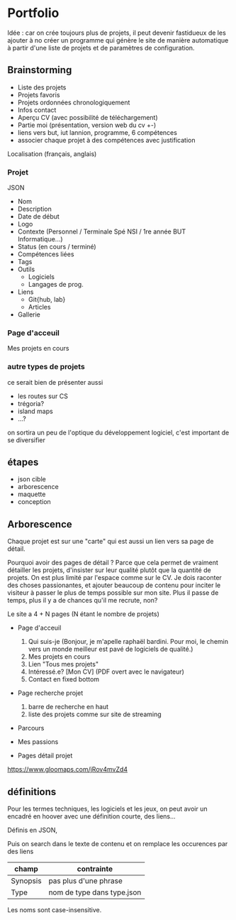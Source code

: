 # Portfolio

Idée : car on crée toujours plus de projets, il peut devenir fastidueux de les ajouter à no créer un programme qui génère le site de manière automatique à partir d'une liste de projets et de paramètres de configuration.

## Brainstorming

- Liste des projets
- Projets favoris
- Projets ordonnées chronologiquement
- Infos contact
- Aperçu CV (avec possibilité de téléchargement)
- Partie moi (présentation, version web du cv +-)
- liens vers but, iut lannion, programme, 6 compétences
- associer chaque projet à des compétences avec justification

Localisation (français, anglais)

### Projet

JSON

- Nom
- Description
- Date de début
- Logo
- Contexte (Personnel / Terminale Spé NSI / 1re année BUT Informatique...)
- Status (en cours / terminé)
- Compétences liées
- Tags
- Outils
  - Logiciels
  - Langages de prog.
- Liens
  - Git{hub, lab}
  - Articles
- Gallerie

### Page d'acceuil

Mes projets en cours

### autre types de projets

ce serait bien de présenter aussi

- les routes sur CS
- trégoria?
- island maps
- ...?

on sortira un peu de l'optique du développement logiciel, c'est important de se diversifier

## étapes

- json cible
- arborescence
- maquette
- conception

## Arborescence

Chaque projet est sur une "carte" qui est aussi un lien vers sa page de détail.

Pourquoi avoir des pages de détail ? Parce que cela permet de vraiment détailler les projets, d'insister sur leur qualité plutôt que la quantité de projets. On est plus limité par l'espace comme sur le CV. Je dois raconter des choses passionantes, et ajouter beaucoup de contenu pour inciter le visiteur à passer le plus de temps possible sur mon site. Plus il passe de temps, plus il y a de chances qu'il me recrute, non?

Le site a 4 + N pages (N étant le nombre de projets)

- Page d'acceuil
    1. Qui suis-je (Bonjour, je m'apelle raphaël bardini. Pour moi, le chemin vers un monde meilleur est pavé de logiciels de qualité.)
    2. Mes projets en cours
    3. Lien "Tous mes projets"
    4. Intéressé.e? \[Mon CV\] (PDF overt avec le navigateur)
    5. Contact en fixed bottom

- Page recherche projet
    1. barre de recherche en haut
    2. liste des projets comme sur site de streaming

- Parcours

- Mes passions

- Pages détail projet

<https://www.gloomaps.com/jRov4mvZd4>

## définitions

Pour les termes techniques, les logiciels et les jeux, on peut avoir un encadré en hoover avec une définition courte, des liens...

Définis en JSON,

Puis on search dans le texte de contenu et on remplace les occurences par des liens

champ|contrainte
-|-
Synopsis|pas plus d'une phrase
Type|nom de type dans type.json

Les noms sont case-insensitive.
